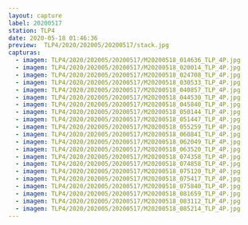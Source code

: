 ```yaml
---
layout: capture
label: 20200517
station: TLP4
date: 2020-05-18 01:46:36
preview:  TLP4/2020/202005/20200517/stack.jpg
capturas:
  - imagem: TLP4/2020/202005/20200517/M20200518_014636_TLP_4P.jpg
  - imagem: TLP4/2020/202005/20200517/M20200518_020014_TLP_4P.jpg
  - imagem: TLP4/2020/202005/20200517/M20200518_024708_TLP_4P.jpg
  - imagem: TLP4/2020/202005/20200517/M20200518_030533_TLP_4P.jpg
  - imagem: TLP4/2020/202005/20200517/M20200518_040857_TLP_4P.jpg
  - imagem: TLP4/2020/202005/20200517/M20200518_044530_TLP_4P.jpg
  - imagem: TLP4/2020/202005/20200517/M20200518_045840_TLP_4P.jpg
  - imagem: TLP4/2020/202005/20200517/M20200518_050144_TLP_4P.jpg
  - imagem: TLP4/2020/202005/20200517/M20200518_051447_TLP_4P.jpg
  - imagem: TLP4/2020/202005/20200517/M20200518_055259_TLP_4P.jpg
  - imagem: TLP4/2020/202005/20200517/M20200518_060841_TLP_4P.jpg
  - imagem: TLP4/2020/202005/20200517/M20200518_062049_TLP_4P.jpg
  - imagem: TLP4/2020/202005/20200517/M20200518_063520_TLP_4P.jpg
  - imagem: TLP4/2020/202005/20200517/M20200518_074358_TLP_4P.jpg
  - imagem: TLP4/2020/202005/20200517/M20200518_074858_TLP_4P.jpg
  - imagem: TLP4/2020/202005/20200517/M20200518_075120_TLP_4P.jpg
  - imagem: TLP4/2020/202005/20200517/M20200518_075417_TLP_4P.jpg
  - imagem: TLP4/2020/202005/20200517/M20200518_075840_TLP_4P.jpg
  - imagem: TLP4/2020/202005/20200517/M20200518_081659_TLP_4P.jpg
  - imagem: TLP4/2020/202005/20200517/M20200518_083112_TLP_4P.jpg
  - imagem: TLP4/2020/202005/20200517/M20200518_085214_TLP_4P.jpg
---
```

